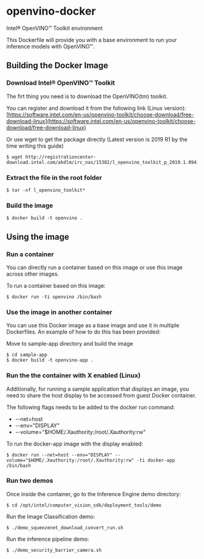 # openvino-docker
Intel® OpenVINO™ Toolkit environment

This Dockerfile will provide you with a base environment to run your inference models with OpenVINO™.  

## Building the Docker Image

### Download Intel® OpenVINO™ Toolkit 

The firt thing you need is to download the OpenVINO(tm) toolkit.

You can register and download it from the following link (Linux version): 
[https://software.intel.com/en-us/openvino-toolkit/choose-download/free-download-linux](https://software.intel.com/en-us/openvino-toolkit/choose-download/free-download-linux)

Or use wget to get the package directly (Latest version is 2019 R1 by the time writing this guide)

```
$ wget http://registrationcenter-download.intel.com/akdlm/irc_nas/15382/l_openvino_toolkit_p_2019.1.094.tgz
```

### Extract the file in the root folder  

```
$ tar -xf l_openvino_toolkit*
```

### Build the image

```
$ docker build -t openvino . 
```

## Using the image 

### Run a container

You can directly run a container based on this image or use this image across other images. 

To run a container based on this image: 

```
$ docker run -ti openvino /bin/bash
```

### Use the image in another container

You can use this Docker image as a base image and use it in multiple Dockerfiles. An example of how to do this has been provided: 

Move to sample-app directory and build the image
```
$ cd sample-app
$ docker build -t openvino-app . 
```

### Run the the container with X enabled (Linux)

Additionally, for running a sample application that displays an image, you need to share the host display to be accessed from guest Docker container. 

The following flags needs to be added to the docker run command: 

 * --net=host
 * --env="DISPLAY"
 * --volume="$HOME/.Xauthority:/root/.Xauthority:rw"
 
To run the docker-app image with the display enabled: 

```
$ docker run --net=host --env="DISPLAY" --volume="$HOME/.Xauthority:/root/.Xauthority:rw" -ti docker-app /bin/bash
```

### Run two demos

Once inside the container, go to the Inference Engine demo directory:

```
$ cd /opt/intel/computer_vision_sdk/deployment_tools/demo
```
Run the Image Classification demo:

```
$ ./demo_squeezenet_download_convert_run.sh
```

Run the inference pipeline demo:
```
$ ./demo_security_barrier_camera.sh
```
